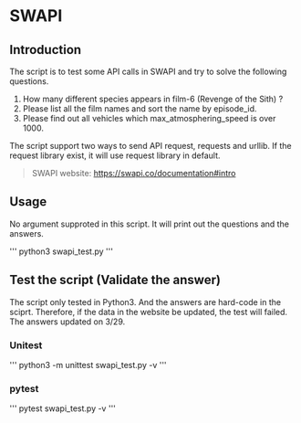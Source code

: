# SWAPI
## Introduction
The script is to test some API calls in SWAPI and try to solve the following questions.
1. How many different species appears in film-6 (Revenge of the Sith) ?
2. Please list all the film names and sort the name by episode_id.
3. Please find out all vehicles which max_atmosphering_speed is over 1000.

The script support two ways to send API request, requests and urllib. If the request library exist, it will use request library in default.

> SWAPI website: https://swapi.co/documentation#intro

## Usage
No argument supproted in this script. It will print out the questions and the answers.

'''
python3 swapi_test.py
'''

## Test the script (Validate the answer)

The script only tested in Python3. And the answers are hard-code in the sciprt. Therefore, if the data in the website be updated, the test will failed. The answers updated on 3/29.

### Unitest
'''
python3 -m unittest swapi_test.py -v
'''
### pytest
'''
pytest swapi_test.py -v
'''